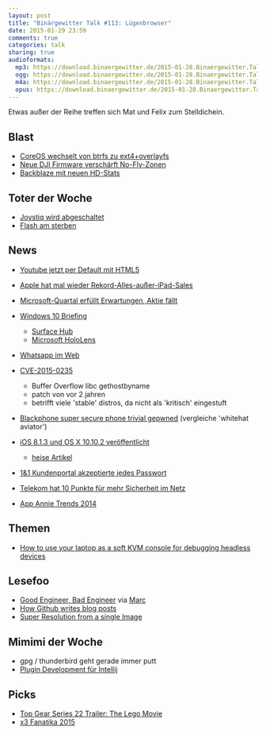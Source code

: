 ```yaml
---
layout: post
title: "Binärgewitter Talk #113: Lügenbrowser"
date: 2015-01-29 23:59
comments: true
categories: talk
sharing: true
audioformats:
  mp3: https://download.binaergewitter.de/2015-01-28.Binaergewitter.Talk.113.mp3
  ogg: https://download.binaergewitter.de/2015-01-28.Binaergewitter.Talk.113.ogg
  m4a: https://download.binaergewitter.de/2015-01-28.Binaergewitter.Talk.113.m4a
  opus: https://download.binaergewitter.de/2015-01-28.Binaergewitter.Talk.113.opus
---
```

Etwas außer der Reihe treffen sich Mat und Felix zum Stelldichein.

## Blast

- [CoreOS wechselt von btrfs zu ext4+overlayfs](http://www.phoronix.com/scan.php?page=news_item&px=CoreOS-Btrfs-To-EXT4-OverlayFS)
- [Neue DJI Firmware verschärft No-Fly-Zonen](http://techcrunch.com/2015/01/28/new-dji-drone-firmware-will-prevent-white-house-joy-rides-border-drug-runs/?ncid=rss)
- [Backblaze mit neuen HD-Stats](http://www.computerbase.de/2015-01/cloud-anbieter-mit-neuer-statistik-zu-festplatten-ausfaellen/)

## Toter der Woche
- [Joystiq wird abgeschaltet](http://recode.net/2015/01/26/aol-likely-to-shutter-gaming-site-joystiq-in-larger-content-cleanup/)
- [Flash am sterben](http://www.gulli.com/news/25541-youtube-ersetzt-flash-durch-html5-im-standard-player-2015-01-28)

## News

- [Youtube jetzt per Default mit HTML5](http://youtube-eng.blogspot.de/2015/01/youtube-now-defaults-to-html5_27.html)
- [Apple hat mal wieder Rekord-Alles-außer-iPad-Sales](http://arstechnica.com/apple/2015/01/apples-q1-2015-ridiculously-high-iphone-sales-18-drop-in-ipad-sales/)
- [Microsoft-Quartal erfüllt Erwartungen, Aktie fällt](http://techcrunch.com/2015/01/27/microsoft-closes-down-9-25-after-its-earnings-report-fails-to-impress-the-street/?ncid=rss)
- [Windows 10 Briefing](http://news.microsoft.com/windows10story/)
  * [Surface Hub](http://www.golem.de/news/surface-hub-microsoft-zeigt-konferenzsystem-mit-digitizer-und-windows-10-1501-111862.html)
  * [Microsoft HoloLens](https://www.youtube.com/watch?v=aThCr0PsyuA)
- [Whatsapp im Web](https://web.whatsapp.com/)

- [CVE-2015-0235](http://www.openwall.com/lists/oss-security/2015/01/27/9)
  * Buffer Overflow libc gethostbyname
  * patch von vor 2 jahren
  * betrifft viele 'stable' distros, da nicht als 'kritisch' eingestuft
- [Blackphone super secure phone trivial gepwned](http://www.theregister.co.uk/2015/01/27/trivial_hole_left_black_phones_open_to_plunder/) (vergleiche 'whitehat aviator')

- [iOS 8.1.3 und OS X 10.10.2 veröffentlicht](http://www.macstories.net/news/ios-8-1-3-os-x-10-10-2-released/)
    * [heise Artikel](http://www.heise.de/mac-and-i/meldung/iOS-8-1-3-und-OS-X-10-10-2-Jailbreak-ausgehebelt-Thunderstrike-gefixt-2530174.html?wt_mc=rss.apple.beitrag.atom)
- [1&1 Kundenportal akzeptierte jedes Passwort](http://www.heise.de/security/meldung/1-1-Kundenportal-akzeptierte-jedes-Passwort-2527421.html)
- [Telekom hat 10 Punkte für mehr Sicherheit im Netz](https://netzpolitik.org/2015/deutsche-telekom-praesentiert-zehn-punkte-programm-fuer-mehr-sicherheit-im-netz/)
- [App Annie Trends 2014](http://techcrunch.com/2015/01/28/app-annie-reveals-the-top-9-app-trends-from-2014/)


## Themen
- [How to use your laptop as a soft KVM console for debugging headless devices](http://euer.krebsco.de/a-software-kvm-switch.html)

## Lesefoo
- [Good Engineer, Bad Engineer](http://www.chrispliakas.com/2015/01/22/good-engineer-bad-engineer/) via [Marc](https://twitter.com/rb2k/)
- [How Github writes blog posts](http://zachholman.com/posts/how-github-writes-blog-posts/)
- [Super Resolution from a single Image](http://www.wisdom.weizmann.ac.il/~vision/SingleImageSR.html)

## Mimimi der Woche

- gpg / thunderbird geht gerade immer putt
- [Plugin Development für Intellij](https://confluence.jetbrains.com/display/IDEADEV/PluginDevelopment)

## Picks
- [Top Gear Series 22 Trailer: The Lego Movie](https://www.youtube.com/watch?v=A7YDMt7jOfU&feature=youtu.be)
- [x3 Fanatika 2015](https://www.youtube.com/watch?v=rl1Q15lFEmA)

